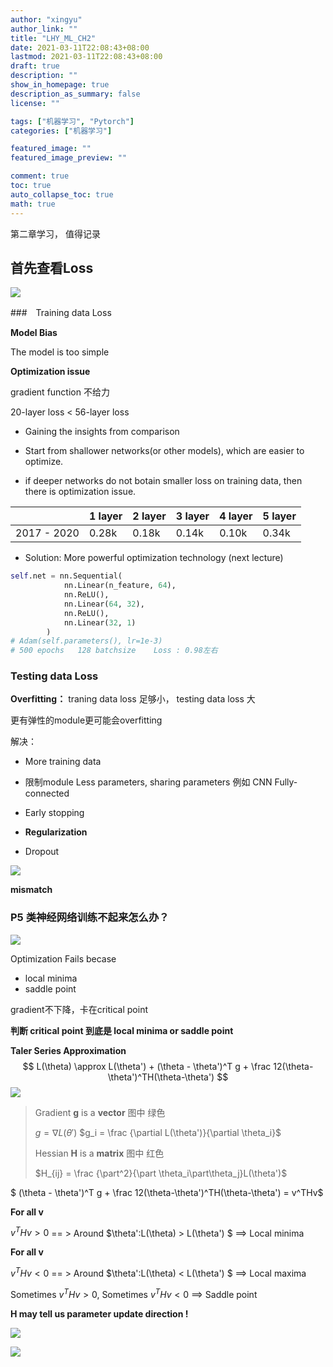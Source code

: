 ```yaml
---
author: "xingyu"
author_link: ""
title: "LHY_ML_CH2"
date: 2021-03-11T22:08:43+08:00
lastmod: 2021-03-11T22:08:43+08:00
draft: true
description: ""
show_in_homepage: true
description_as_summary: false
license: ""

tags: ["机器学习", "Pytorch"]
categories: ["机器学习"]

featured_image: ""
featured_image_preview: ""

comment: true
toc: true
auto_collapse_toc: true
math: true
---
```


第二章学习， 值得记录

<!--more-->

## 首先查看Loss

![](https://blog-1254266736.cos.ap-nanjing.myqcloud.com/img/20210312222314.png)

###　Training data Loss

**Model Bias**

The model is too simple

**Optimization issue**

gradient function 不给力

20-layer loss   <   56-layer loss   

* Gaining the insights from comparison

* Start from shallower networks(or other models), which are easier to optimize.

* if deeper networks do not botain smaller loss on training data, then there is optimization issue.

  

|             | 1 layer | 2 layer | 3 layer | 4 layer | 5 layer |
| ----------- | ------- | ------- | ------- | ------- | ------- |
| 2017 - 2020 | 0.28k   | 0.18k   | 0.14k   | 0.10k   | 0.34k   |

* Solution: More powerful optimization technology (next lecture)

```python
self.net = nn.Sequential(
            nn.Linear(n_feature, 64),
            nn.ReLU(),
            nn.Linear(64, 32),
            nn.ReLU(),
            nn.Linear(32, 1)
        )
# Adam(self.parameters(), lr=1e-3)
# 500 epochs   128 batchsize    Loss : 0.98左右
```

### Testing data Loss

**Overfitting：** traning data loss 足够小，  testing data loss  大

更有弹性的module更可能会overfitting

解决： 

* More training data

* 限制module  Less parameters, sharing parameters  例如  CNN  Fully-connected
* Early stopping
* **Regularization**
* Dropout

![](https://blog-1254266736.cos.ap-nanjing.myqcloud.com/img/20210312223824.png)

**mismatch**

### P5  类神经网络训练不起来怎么办？

![](https://blog-1254266736.cos.ap-nanjing.myqcloud.com/img/20210313231910.png)

Optimization Fails becase 

* local minima
* saddle point 

gradient不下降，卡在critical point 

**判断 critical point  到底是 local minima  or saddle point**

**Taler Series Approximation**
$$
L(\theta) \approx L(\theta') + (\theta - \theta')^T g + \frac 12(\theta-\theta')^TH(\theta-\theta')
$$
![](https://blog-1254266736.cos.ap-nanjing.myqcloud.com/img/20210313234134.png)

>Gradient **g** is a **vector**   图中 绿色
>
>$g = \nabla L(\theta')$          $g_i = \frac {\partial L(\theta')}{\partial \theta_i}$
>
>Hessian **H**  is a **matrix**  图中 红色
>
>$H_{ij} = \frac {\part^2}{\part \theta_i\part\theta_j}L(\theta')$



$ (\theta - \theta')^T g + \frac 12(\theta-\theta')^TH(\theta-\theta') =  v^THv$

**For  all v**

$v^THv> 0$ == > Around $\theta':L(\theta) > L(\theta') $    ==> Local minima

**For all v**

$v^THv < 0$ == > Around $\theta':L(\theta) < L(\theta') $    ==> Local maxima

Sometimes $v^THv>0$,  Sometimes $v^THv<0$   ==> Saddle point

**H may tell  us parameter update direction !**

![](https://blog-1254266736.cos.ap-nanjing.myqcloud.com/img/20210314091003.png)

![](https://blog-1254266736.cos.ap-nanjing.myqcloud.com/img/20210314092020.png)

